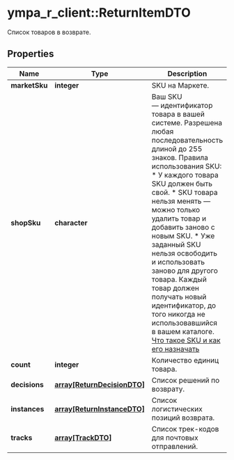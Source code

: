 # ympa_r_client::ReturnItemDTO

Список товаров в возврате.

## Properties
Name | Type | Description | Notes
------------ | ------------- | ------------- | -------------
**marketSku** | **integer** | SKU на Маркете. | [optional] 
**shopSku** | **character** | Ваш SKU — идентификатор товара в вашей системе.  Разрешена любая последовательность длиной до 255 знаков.  Правила использования SKU:  * У каждого товара SKU должен быть свой.  * SKU товара нельзя менять — можно только удалить товар и добавить заново с новым SKU.  * Уже заданный SKU нельзя освободить и использовать заново для другого товара. Каждый товар должен получать новый идентификатор, до того никогда не использовавшийся в вашем каталоге.  [Что такое SKU и как его назначать](https://yandex.ru/support/marketplace/assortment/add/index.html#fields)  | [Pattern: ^[^\\x00-\\x08\\x0A-\\x1f\\x7f]{1,255}$] [Max. length: 255] [Min. length: 1] 
**count** | **integer** | Количество единиц товара. | 
**decisions** | [**array[ReturnDecisionDTO]**](ReturnDecisionDTO.md) | Список решений по возврату. | [optional] 
**instances** | [**array[ReturnInstanceDTO]**](ReturnInstanceDTO.md) | Список логистических позиций возврата. | [optional] 
**tracks** | [**array[TrackDTO]**](TrackDTO.md) | Список трек-кодов для почтовых отправлений. | [optional] 


